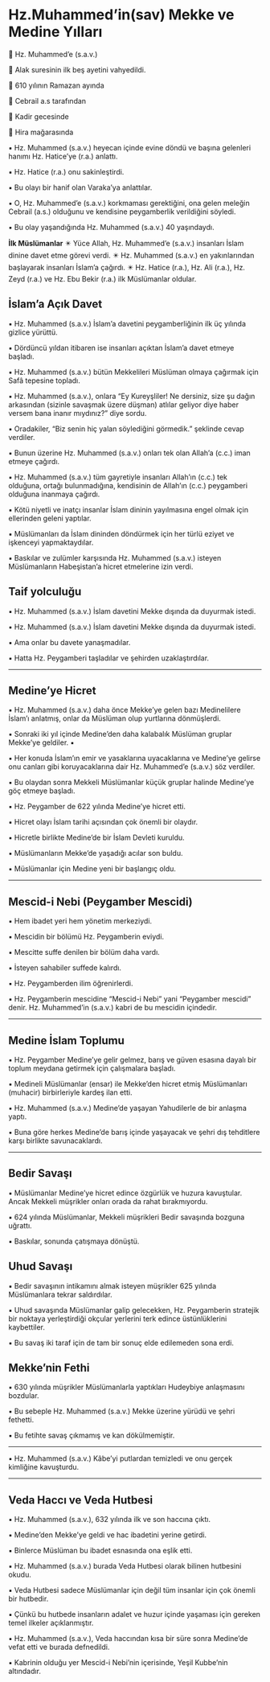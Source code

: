# Hz.Muhammed’in(sav) Mekke ve Medine Yılları

🚩 Hz. Muhammed’e (s.a.v.)

🚩 Alak suresinin ilk beş ayetini vahyedildi.

🚩 610 yılının Ramazan ayında

🚩 Cebrail a.s tarafından

🚩 Kadir gecesinde

🚩 Hira mağarasında 

▪ Hz. Muhammed (s.a.v.) heyecan içinde evine döndü ve başına gelenleri hanımı Hz. Hatice’ye (r.a.) anlattı.

▪ Hz. Hatice (r.a.) onu sakinleştirdi.

▪ Bu olayı bir hanif olan Varaka’ya anlattılar.

▪ O, Hz. Muhammed’e (s.a.v.) korkmaması gerektiğini, ona gelen meleğin Cebrail (a.s.) olduğunu ve kendisine peygamberlik verildiğini söyledi.

▪ Bu olay yaşandığında Hz. Muhammed (s.a.v.) 40 yaşındaydı.

**İlk Müslümanlar**
✴️ Yüce Allah, Hz. Muhammed’e (s.a.v.) insanları İslam dinine davet etme görevi verdi.
✴️ Hz. Muhammed (s.a.v.) en yakınlarından başlayarak insanları İslam’a çağırdı.
✴️ Hz. Hatice (r.a.), Hz. Ali (r.a.), Hz. Zeyd (r.a.) ve Hz. Ebu Bekir (r.a.) ilk Müslümanlar oldular.

## **İslam’a Açık Davet**

▪ Hz. Muhammed (s.a.v.) İslam’a davetini peygamberliğinin ilk üç yılında gizlice yürüttü.

▪ Dördüncü yıldan itibaren ise insanları açıktan İslam’a davet etmeye başladı.

▪ Hz. Muhammed (s.a.v.) bütün Mekkelileri Müslüman olmaya çağırmak için Safâ tepesine topladı.

▪ Hz. Muhammed (s.a.v.), onlara “Ey Kureyşliler! Ne dersiniz, size şu dağın arkasından (sizinle savaşmak üzere düşman) atlılar geliyor diye haber versem bana inanır mıydınız?” diye sordu.

▪ Oradakiler, “Biz senin hiç yalan söylediğini görmedik.” şeklinde cevap verdiler.

▪ Bunun üzerine Hz. Muhammed (s.a.v.) onları tek olan Allah’a (c.c.) iman etmeye çağırdı.

▪ Hz. Muhammed (s.a.v.) tüm gayretiyle insanları Allah’ın (c.c.) tek olduğuna, ortağı bulunmadığına, kendisinin de Allah’ın (c.c.) peygamberi olduğuna inanmaya çağırdı.

▪ Kötü niyetli ve inatçı insanlar İslam dininin yayılmasına engel olmak için ellerinden geleni yaptılar.

▪ Müslümanları da İslam dininden döndürmek için her türlü eziyet ve işkenceyi yapmaktaydılar.

▪ Baskılar ve zulümler karşısında Hz. Muhammed (s.a.v.) isteyen Müslümanların Habeşistan’a hicret etmelerine izin verdi.

## **Taif yolculuğu**

▪ Hz. Muhammed (s.a.v.) İslam davetini Mekke dışında da duyurmak istedi.

▪ Hz. Muhammed (s.a.v.) İslam davetini Mekke dışında da duyurmak istedi.

▪ Ama onlar bu davete yanaşmadılar.

▪ Hatta Hz. Peygamberi taşladılar ve şehirden uzaklaştırdılar.

---

## **Medine’ye Hicret**

▪ Hz. Muhammed (s.a.v.) daha önce Mekke’ye gelen bazı Medinelilere İslam’ı anlatmış, onlar da Müslüman olup yurtlarına dönmüşlerdi.

▪ Sonraki iki yıl içinde Medine’den daha kalabalık Müslüman gruplar Mekke’ye geldiler. ▪ 

▪ Her konuda İslam’ın emir ve yasaklarına uyacaklarına ve Medine’ye gelirse onu canları gibi koruyacaklarına dair Hz. Muhammed’e (s.a.v.) söz verdiler.

▪ Bu olaydan sonra Mekkeli Müslümanlar küçük gruplar halinde Medine’ye göç etmeye başladı.

▪ Hz. Peygamber de 622 yılında Medine’ye hicret etti.

▪ Hicret olayı İslam tarihi açısından çok önemli bir olaydır.

▪ Hicretle birlikte Medine’de bir İslam Devleti kuruldu.

▪ Müslümanların Mekke’de yaşadığı acılar son buldu.

▪ Müslümanlar için Medine yeni bir başlangıç oldu.

---

## **Mescid-i Nebi (Peygamber Mescidi)**

▪ Hem ibadet yeri hem yönetim merkeziydi. 

▪ Mescidin bir bölümü Hz. Peygamberin eviydi.

▪ Mescitte suffe denilen bir bölüm daha vardı.

▪ İsteyen sahabiler suffede kalırdı.

▪ Hz. Peygamberden ilim öğrenirlerdi.

▪ Hz. Peygamberin mescidine “Mescid-i Nebi” yani “Peygamber mescidi” denir. Hz. Muhammed’in (s.a.v.) kabri de bu mescidin içindedir.

---

## **Medine İslam Toplumu**

▪ Hz. Peygamber Medine’ye gelir gelmez, barış ve güven esasına dayalı bir toplum meydana getirmek için çalışmalara başladı.

▪ Medineli Müslümanlar (ensar) ile Mekke’den hicret etmiş Müslümanları (muhacir) birbirleriyle kardeş ilan etti.

▪ Hz. Muhammed (s.a.v.) Medine’de yaşayan Yahudilerle de bir anlaşma yaptı.

▪ Buna göre herkes Medine’de barış içinde yaşayacak ve şehri dış tehditlere karşı birlikte savunacaklardı.


---

## **Bedir Savaşı**

▪ Müslümanlar Medine’ye hicret edince özgürlük ve huzura kavuştular. Ancak Mekkeli müşrikler onları orada da rahat bırakmıyordu.

▪ 624 yılında Müslümanlar, Mekkeli müşrikleri Bedir savaşında bozguna uğrattı.

▪ Baskılar, sonunda çatışmaya dönüştü.

## **Uhud Savaşı**

▪ Bedir savaşının intikamını almak isteyen müşrikler 625 yılında Müslümanlara tekrar saldırdılar.

▪ Uhud savaşında Müslümanlar galip gelecekken, Hz. Peygamberin stratejik bir noktaya yerleştirdiği okçular yerlerini terk edince üstünlüklerini kaybettiler.

▪ Bu savaş iki taraf için de tam bir sonuç elde edilemeden sona erdi.

## **Mekke’nin Fethi**

▪ 630 yılında müşrikler Müslümanlarla yaptıkları Hudeybiye anlaşmasını bozdular.

▪ Bu sebeple Hz. Muhammed (s.a.v.) Mekke üzerine yürüdü ve şehri fethetti.

▪ Bu fetihte savaş çıkmamış ve kan dökülmemiştir.

---

▪ Hz. Muhammed (s.a.v.) Kâbe’yi putlardan temizledi ve onu gerçek kimliğine kavuşturdu.

---

## **Veda Haccı ve Veda Hutbesi**

▪ Hz. Muhammed (s.a.v.), 632 yılında ilk ve son haccına çıktı.

▪ Medine’den Mekke’ye geldi ve hac ibadetini yerine getirdi.

▪ Binlerce Müslüman bu ibadet esnasında ona eşlik etti.

▪ Hz. Muhammed (s.a.v.) burada Veda Hutbesi olarak bilinen hutbesini okudu.

▪ Veda Hutbesi sadece Müslümanlar için değil tüm insanlar için çok önemli bir hutbedir.

▪ Çünkü bu hutbede insanların adalet ve huzur içinde yaşaması için gereken temel ilkeler açıklanmıştır.

▪ Hz. Muhammed (s.a.v.), Veda haccından kısa bir süre sonra Medine’de vefat etti ve burada defnedildi.

▪ Kabrinin olduğu yer Mescid-i Nebi’nin içerisinde, Yeşil Kubbe’nin altındadır.